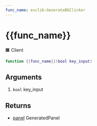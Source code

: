 ```yaml
---
func_name: esclib:GenerateBGClicker
---
```

# {{func_name}}
🟧 Client

``` lua
function {{func_name}}(bool key_input)
```

## Arguments
1. `bool` key_input

## Returns
- [panel](https://wiki.facepunch.com/gmod/Panel) GeneratedPanel